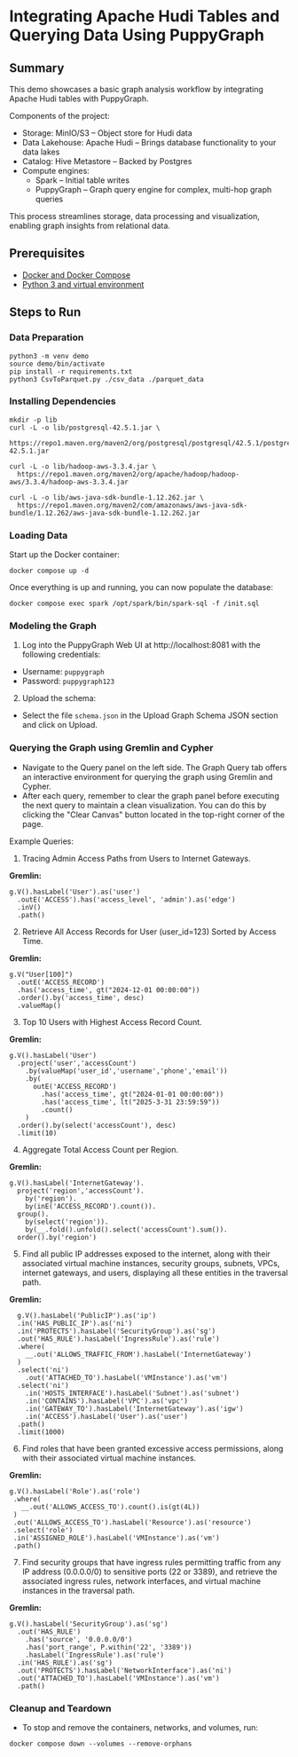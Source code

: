 # Integrating Apache Hudi Tables and Querying Data Using PuppyGraph

## Summary
This demo showcases a basic graph analysis workflow by integrating Apache Hudi tables with PuppyGraph.

Components of the project:
- Storage: MinIO/S3 – Object store for Hudi data
- Data Lakehouse: Apache Hudi – Brings database functionality to your data lakes
- Catalog: Hive Metastore – Backed by Postgres
- Compute engines:
  - Spark – Initial table writes
  - PuppyGraph – Graph query engine for complex, multi-hop graph queries

This process streamlines storage, data processing and visualization, enabling graph insights from relational data.

## Prerequisites
* [Docker and Docker Compose](https://docs.docker.com/compose/)
* [Python 3 and virtual environment](https://docs.python.org/3/library/venv.html)

## Steps to Run
### Data Preparation
```
python3 -m venv demo
source demo/bin/activate
pip install -r requirements.txt
python3 CsvToParquet.py ./csv_data ./parquet_data
```

### Installing Dependencies
```
mkdir -p lib
curl -L -o lib/postgresql-42.5.1.jar \
  https://repo1.maven.org/maven2/org/postgresql/postgresql/42.5.1/postgresql-42.5.1.jar

curl -L -o lib/hadoop-aws-3.3.4.jar \
  https://repo1.maven.org/maven2/org/apache/hadoop/hadoop-aws/3.3.4/hadoop-aws-3.3.4.jar

curl -L -o lib/aws-java-sdk-bundle-1.12.262.jar \
  https://repo1.maven.org/maven2/com/amazonaws/aws-java-sdk-bundle/1.12.262/aws-java-sdk-bundle-1.12.262.jar
```

### Loading Data
Start up the Docker container:
```
docker compose up -d
```

Once everything is up and running, you can now populate the database:
```
docker compose exec spark /opt/spark/bin/spark-sql -f /init.sql
```

### Modeling the Graph
1. Log into the PuppyGraph Web UI at http://localhost:8081 with the following credentials:
- Username: `puppygraph`
- Password: `puppygraph123`

2. Upload the schema:
- Select the file `schema.json` in the Upload Graph Schema JSON section and click on Upload.

### Querying the Graph using Gremlin and Cypher
- Navigate to the Query panel on the left side. The Graph Query tab offers an interactive environment for querying the graph using Gremlin and Cypher.
- After each query, remember to clear the graph panel before executing the next query to maintain a clean visualization. 
  You can do this by clicking the "Clear Canvas" button located in the top-right corner of the page.

Example Queries:
1. Tracing Admin Access Paths from Users to Internet Gateways.

**Gremlin:**
```gremlin
g.V().hasLabel('User').as('user')
  .outE('ACCESS').has('access_level', 'admin').as('edge')
  .inV()
  .path()
```

2. Retrieve All Access Records for User (user_id=123) Sorted by Access Time.

**Gremlin:**
```gremlin
g.V("User[100]")
  .outE('ACCESS_RECORD')
  .has('access_time', gt("2024-12-01 00:00:00"))
  .order().by('access_time', desc)
  .valueMap()
```

3. Top 10 Users with Highest Access Record Count.

**Gremlin:**
```gremlin
g.V().hasLabel('User')
  .project('user','accessCount')
    .by(valueMap('user_id','username','phone','email'))
    .by(
      outE('ACCESS_RECORD')
        .has('access_time', gt("2024-01-01 00:00:00"))
        .has('access_time', lt("2025-3-31 23:59:59"))
        .count()
    )
  .order().by(select('accessCount'), desc)
  .limit(10)
```

4. Aggregate Total Access Count per Region.

**Gremlin:**
```gremlin
g.V().hasLabel('InternetGateway').
  project('region','accessCount').
    by('region').
    by(inE('ACCESS_RECORD').count()).
  group().
    by(select('region')).
    by(__.fold().unfold().select('accessCount').sum()).
  order().by('region') 
```
5. Find all public IP addresses exposed to the internet, along with their associated virtual machine instances, security groups, subnets, VPCs, internet gateways, and users, displaying all these entities in the traversal path.

**Gremlin:**
```gremlin 
  g.V().hasLabel('PublicIP').as('ip')
  .in('HAS_PUBLIC_IP').as('ni')
  .in('PROTECTS').hasLabel('SecurityGroup').as('sg')
  .out('HAS_RULE').hasLabel('IngressRule').as('rule')
  .where(
    __.out('ALLOWS_TRAFFIC_FROM').hasLabel('InternetGateway')
  )
  .select('ni')
    .out('ATTACHED_TO').hasLabel('VMInstance').as('vm')
  .select('ni')
    .in('HOSTS_INTERFACE').hasLabel('Subnet').as('subnet')
    .in('CONTAINS').hasLabel('VPC').as('vpc')
    .in('GATEWAY_TO').hasLabel('InternetGateway').as('igw')
    .in('ACCESS').hasLabel('User').as('user')
  .path()
  .limit(1000)
```

6. Find roles that have been granted excessive access permissions, along with their associated virtual machine instances.

**Gremlin:**
```gremlin
g.V().hasLabel('Role').as('role')
 .where(
   __.out('ALLOWS_ACCESS_TO').count().is(gt(4L))
 )
 .out('ALLOWS_ACCESS_TO').hasLabel('Resource').as('resource')
 .select('role') 
 .in('ASSIGNED_ROLE').hasLabel('VMInstance').as('vm')
 .path()
```

7. Find security groups that have ingress rules permitting traffic from any IP address (0.0.0.0/0) to sensitive ports (22 or 3389), and retrieve the associated ingress rules, network interfaces, and virtual machine instances in the traversal path.

**Gremlin:**
```gremlin
g.V().hasLabel('SecurityGroup').as('sg')
  .out('HAS_RULE')
    .has('source', '0.0.0.0/0')
    .has('port_range', P.within('22', '3389'))
    .hasLabel('IngressRule').as('rule')
  .in('HAS_RULE').as('sg')
  .out('PROTECTS').hasLabel('NetworkInterface').as('ni')
  .out('ATTACHED_TO').hasLabel('VMInstance').as('vm')
  .path()
```

### Cleanup and Teardown
- To stop and remove the containers, networks, and volumes, run:
```
docker compose down --volumes --remove-orphans
```